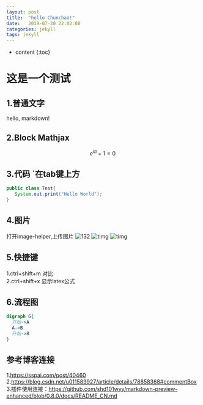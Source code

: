 ```yaml
---
layout: post
title:  "hello Chunchao!"
date:   2019-07-20 22:02:00
categories: jekyll
tags: jekyll
---
```


* content
{:toc}

# 这是一个测试

## 1.普通文字
hello, markdown!


## 2.Block Mathjax
$$
e ^ {i\pi} + 1 = 0
$$


## 3.代码  `在tab键上方

```java
public class Test{
   System.out.print("Hello World");
}
```


## 4.图片
打开image-helper,上传图片
![132](https://i.loli.net/2019/07/20/5d331d8670bb142618.png)
![timg](https://i.loli.net/2019/07/20/5d3329c838e7b15269.jpg)
![timg](https://i.loli.net/2019/07/20/5d332a6e65bfd12397.gif)

## 5.快捷键
1.ctrl+shift+m 对比\
2.ctrl+shift+x 显示latex公式


## 6.流程图
```dot
digraph G{
  开始->A
  A->B
  开始->B
}
```

## 参考博客连接
1.https://sspai.com/post/40460
2.https://blog.csdn.net/u011583927/article/details/78858368#commentBox
3.插件使用连接：https://github.com/shd101wyy/markdown-preview-enhanced/blob/0.8.0/docs/README_CN.md
